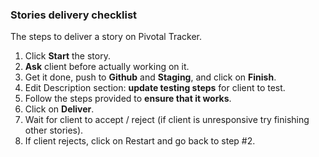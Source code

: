 ### Stories delivery checklist

The steps to deliver a story on Pivotal Tracker.

1. Click **Start** the story.
2. **Ask** client before actually working on it.
3. Get it done, push to **Github** and **Staging**, and click on **Finish**.
4. Edit Description section: **update testing steps** for client to test.
5. Follow the steps provided to **ensure that it works**.
6. Click on **Deliver**.
7. Wait for client to accept / reject (if client is unresponsive try finishing other stories).
8. If client rejects, click on Restart and go back to step #2.
